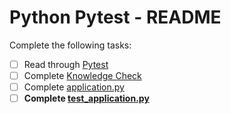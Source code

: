 # Python Pytest - README
Complete the following tasks:
- [ ] Read through [Pytest](pytest.md)
- [ ] Complete [Knowledge Check](knowledge_check.md)
- [ ] Complete [application.py](application.py)
- [ ] **Complete [test_application.py](test_application.py)**
